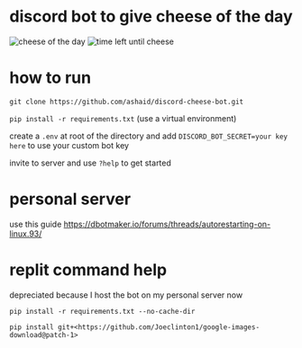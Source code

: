 # discord bot to give cheese of the day

![cheese of the day](https://user-images.githubusercontent.com/65536687/146851991-02fbb492-fa1d-45be-a01d-76f6b92891bb.png)
![time left until cheese](https://user-images.githubusercontent.com/65536687/146852222-194e8cb6-e270-4b76-8591-fddc4f931f47.png)

# how to run

`git clone https://github.com/ashaid/discord-cheese-bot.git`

`pip install -r requirements.txt` (use a virtual environment)

create a `.env` at root of the directory and add `DISCORD_BOT_SECRET=your key here` to use your custom bot key

invite to server and use `?help` to get started

# personal server

use this guide
https://dbotmaker.io/forums/threads/autorestarting-on-linux.93/

# replit command help

depreciated because I host the bot on my personal server now

`pip install -r requirements.txt --no-cache-dir`

`pip install git+<https://github.com/Joeclinton1/google-images-download@patch-1>`
